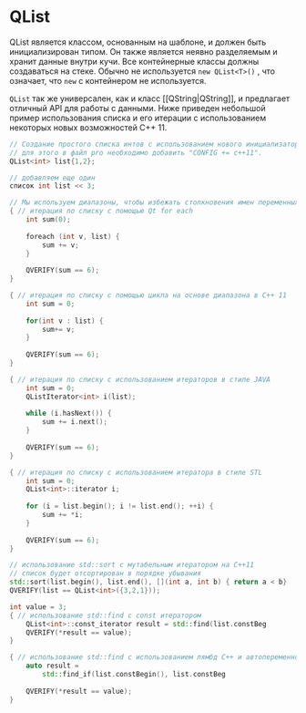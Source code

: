 # QList

QList является классом, основанным на шаблоне, и должен быть инициализирован типом. Он также является неявно разделяемым и хранит данные внутри кучи. Все контейнерные классы должны создаваться на стеке. Обычно не используется `new QList<T>()` , что означает, что `new` с контейнером не используется.

`QList` так же универсален, как и класс [[QString|QString]], и предлагает отличный API для работы с данными. Ниже приведен небольшой пример использования списка и его итерации с использованием некоторых новых возможностей C++ 11.

```c++
// Создание простого списка интов с использованием нового инициализатора C++11
// для этого в файл pro необходимо добавить "CONFIG += c++11".
QList<int> list{1,2};

// добавляем еще один
список int list << 3;

// Мы используем диапазоны, чтобы избежать столкновения имен переменных
{ // итерация по списку с помощью Qt for each
	int sum(0);
	
	foreach (int v, list) {
		sum += v;
	}
	
	QVERIFY(sum == 6);
}

{ // итерация по списку с помощью цикла на основе диапазона в C++ 11 
	int sum = 0;
	
	for(int v : list) {
		sum+= v;
	}
	
	QVERIFY(sum == 6);
}

{ // итерация по списку с использованием итераторов в стиле JAVA 
	int sum = 0;
	QListIterator<int> i(list);
	
	while (i.hasNext()) {
		sum += i.next();
	}
	
	QVERIFY(sum == 6);
}

{ // итерация по списку с использованием итератора в стиле STL 
	int sum = 0;
	QList<int>::iterator i;
	
	for (i = list.begin(); i != list.end(); ++i) {
		sum += *i;
	}
	
	QVERIFY(sum == 6);
}

// использование std::sort с мутабельным итератором на C++11
// список будет отсортирован в порядке убывания
std::sort(list.begin(), list.end(), [](int a, int b) { return a < b}
QVERIFY(list == QList<int>({3,2,1}));

int value = 3;
{ // использование std::find с const итератором
	QList<int>::const_iterator result = std::find(list.constBeg
	QVERIFY(*result == value);
}

{ // использование std::find с использованием лямбд C++ и автопеременной C++ 11 
	auto result =
		std::find_if(list.constBegin(), list.constBeg
		
	QVERIFY(*result == value);
}
```











